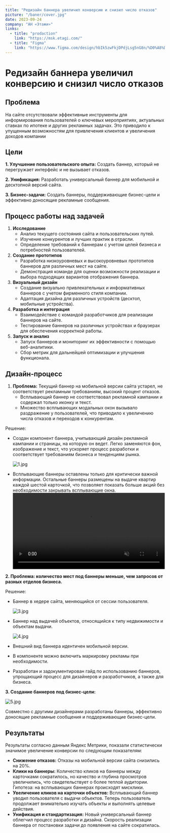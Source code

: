 ```yaml
---
title: "Редизайн баннера увеличил конверсию и снизил число отказов"
picture: "/baner/cover.jpg"
date: 2023-09-24
company: "АН «Этажи»"
links:
  - title: "prodaction"
    link: "https://msk.etagi.com/"
  - title: "Figma"
    link: "https://www.figma.com/design/hbIk5zwFkjDPdjLsg5nG8n/%D0%A8%D0%B0%D0%B9%D0%B4%D1%83%D0%BB%D0%BB%D0%B8%D0%BD%D0%B0-%D0%A1%D0%B0%D1%84%D0%B8%D1%8F-%7C-Product-desigher?node-id=16-26583&t=1bmtHCnMwntKVHBm-1"
---
```


# Редизайн баннера увеличил конверсию и снизил число отказов

## Проблема

На сайте отсутствовали эффективные инструменты для информирования пользователей о ключевых мероприятиях, актуальных ставках по ипотеке и других рекламных задачах. Это приводило к упущенным возможностям для привлечения клиентов и увеличения доходов компании

## Цели

**1. Улучшение пользовательского опыта:** Создать баннер, который не перегружает интерфейс и не вызывает отказов.

**2. Унификация:** Разработать универсальный баннер для мобильной и десктопной версий сайта.

**3. Бизнес-задачи:** Создать баннеры, поддерживающие бизнес-цели и эффективно доносящие рекламные сообщения.

## Процесс работы над задачей

1. **Исследование**
   - Анализ текущего состояния сайта и пользовательских путей.
   - Изучение конкурентов и лучших практик в отрасли.
   - Определение требований к баннерам с учетом целей бизнеса и потребностей пользователей.
2. **Создание прототипов**
   - Разработка низкоуровневых и высокоуровневых прототипов баннеров для различных мест на сайте.
   - Демонстрация команде для оценки возможности реализации и выбора подходящих вариантов отображения баннера.
3. **Визуальный дизайн**
   - Создание визуально привлекательных и информативных баннеров с учетом фирменного стиля компании.
   - Адаптация дизайна для различных устройств (десктоп, мобильные устройства).
4. **Разработка и интеграция**
   - Взаимодействие с командой разработчиков для реализации баннеров на сайте.
   - Тестирование баннеров на различных устройствах и браузерах для обеспечения корректной работы.
5. **Запуск и анализ**
   - Запуск баннеров и мониторинг их эффективности с помощью веб-аналитики.
   - Сбор метрик для дальнейшей оптимизации и улучшения функционала.

## Дизайн-процесс

1. **Проблема:** Текущий баннер на мобильной версии сайта устарел, не соответствует рекламным требованиям, высокий процент отказов.
   - Всплывающий баннер не соответствовал рекламной кампании и содержал только иконку и текст.
   - Множество всплывающих модальных окон вызывало раздражение у пользователей, что приводило к увеличению числа отказов и переходов к конкурентам.

Решение:

- Создан компонент баннера, учитывающий дизайн рекламной кампании и страницы, на которую он ведет. Легко заменяются фон, изображение и текст, что ускоряет процесс разработки и соответствует требованиям бизнеса и тенденциям рынка.

  ![1.jpg](/baner/1.jpg)

- Всплывающие баннеры оставлены только для критически важной информации. Остальные баннеры размещены на выдаче квартир каждой шестой карточкой, что позволяет показать больше акций без необходимости закрывать всплывающие окна.
  <video src="/baner/1.mp4" controls autoplay loop muted style="width: 100%;" ></video>

**2. Проблема: количество мест под баннеры меньше, чем запросов от разных отделов бизнеса.**

Решение:

- Баннер в хедере сайта, меняющийся от сессии пользователя.

  ![3.jpg](/baner/3.jpg)

- Баннер над выдачей объектов, относящийся к типу недвижимости и объектам выдачи.

  ![4.jpg](/baner/4.jpg)

- Внешний вид баннера идентичен мобильной версии.
- В компоненте можно включить маркировку рекламы при необходимости.
- Разработан и задокументирован гайд по использованию баннеров, упрощающий процесс для дизайнеров и разработчиков, а также для бизнеса.

**3. Создание баннеров под бизнес-цели:**

![5.jpg](/baner/5.jpg)

Совместно с другими дизайнерами разработаны баннеры, эффективно доносящие рекламные сообщения и поддерживающие бизнес-цели.

## Результаты

Результаты согласно данным Яндекс Метрики, показали статистически значимое увеличение конверсии по следующим показателям:

- **Снижение отказов:** Отказы на мобильной версии сайта снизились на 20%.
- **Клики на баннеры:** Количество кликов на баннеры между карточками сократилось, но качество и глубина просмотров увеличились, что свидетельствует о более теплой аудитории. Гипотеза: на всплывающих баннерах происходят мисклики.
- **Увеличение кликов на карточки объектов:** Всплывающий баннер уводил пользователя с выдачи объектов. Теперь пользователь продолжает внимательно изучать объекты и выполнять целевые действия.
- **Унификация и стандартизация:** Новый универсальный баннер облегчил процесс разработки и дизайна. Скорость реализации баннера от постановки задачи до появления на сайте сократилась.
